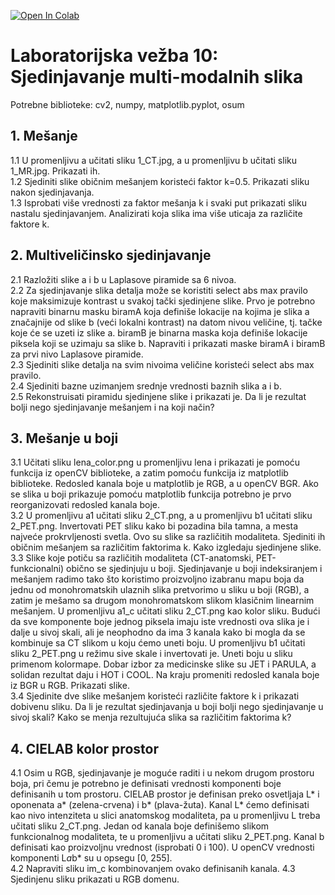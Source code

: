 [![Open In Colab](https://colab.research.google.com/assets/colab-badge.svg)](https://colab.research.google.com/github/nebojsa-bozanic/BMI_OSuM/blob/master/Vezba10%3A%20Sjedinjavanje%20multi-modalnih%20slika/OSuM_vezba_10.ipynb)

# Laboratorijska vežba 10: Sjedinjavanje multi-modalnih slika

Potrebne biblioteke: cv2, numpy, matplotlib.pyplot, osum

## 1. Mešanje  
  1.1 U promenljivu a učitati sliku 1_CT.jpg, a u promenljivu b učitati sliku 1_MR.jpg. Prikazati ih.  
  1.2 Sjediniti slike običnim mešanjem koristeći faktor k=0.5. Prikazati sliku nakon sjedinjavanja.  
  1.3 Isprobati više vrednosti za faktor mešanja k i svaki put prikazati sliku nastalu sjedinjavanjem. Analizirati koja slika ima više uticaja za različite faktore k.

## 2. Multiveličinsko sjedinjavanje  
  2.1 Razložiti slike a i b u Laplasove piramide sa 6 nivoa.  
  2.2 Za sjedinjavanje slika detalja može se koristiti select abs max pravilo koje maksimizuje kontrast u svakoj tački sjedinjene slike. Prvo je potrebno napraviti binarnu masku biramA koja definiše lokacije na kojima je slika a značajnije od slike b (veći lokalni kontrast) na datom nivou veličine, tj. tačke koje će se uzeti iz slike a. biramB je binarna maska koja definiše lokacije piksela koji se uzimaju sa slike b. Napraviti i prikazati maske biramA i biramB za prvi nivo Laplasove piramide.  
  2.3 Sjediniti slike detalja na svim nivoima veličine koristeći select abs max pravilo.  
  2.4 Sjediniti bazne uzimanjem srednje vrednosti baznih slika a i b.  
  2.5 Rekonstruisati piramidu sjedinjene slike i prikazati je. Da li je rezultat bolji nego sjedinjavanje mešanjem i na koji način?

## 3. Mešanje u boji  
  3.1 Učitati sliku lena_color.png u promenljivu lena i prikazati je pomoću funkcija iz openCV biblioteke, a zatim pomoću funkcija iz matplotlib biblioteke. Redosled kanala boje u matplotlib je RGB, a u openCV BGR. Ako se slika u boji prikazuje pomoću matplotlib funkcija potrebno je prvo reorganizovati redosled kanala boje.  
  3.2 U promenljivu a1 učitati sliku 2_CT.png, a u promenljivu b1 učitati sliku 2_PET.png. Invertovati PET sliku kako bi pozadina bila tamna, a mesta najveće prokrvljenosti svetla. Ovo su slike sa različitih modaliteta. Sjediniti ih običnim mešanjem sa različitim faktorima k. Kako izgledaju sjedinjene slike.  
  3.3 Slike koje potiču sa različitih modaliteta (CT-anatomski, PET-funkcionalni) obično se sjedinjuju u boji. Sjedinjavanje u boji indeksiranjem i mešanjem radimo tako što koristimo proizvoljno izabranu mapu boja da jednu od monohromatskih ulaznih slika pretvorimo u sliku u boji (RGB), a zatim je mešamo sa drugom monohromatskom slikom klasičnim linearnim mešanjem. U promenljivu a1_c učitati sliku 2_CT.png kao kolor sliku. Budući da sve komponente boje jednog piksela imaju iste vrednosti ova slika je i dalje u sivoj skali, ali je neophodno da ima 3 kanala kako bi mogla da se kombinuje sa CT slikom u koju ćemo uneti boju. U promenljivu b1 učitati sliku 2_PET.png u režimu sive skale i invertovati je. Uneti boju u sliku primenom kolormape. Dobar izbor za medicinske slike su JET i PARULA, a solidan rezultat daju i HOT i COOL. Na kraju promeniti redosled kanala boje iz BGR u RGB. Prikazati slike.  
  3.4 Sjedinite dve slike mešanjem koristeći različite faktore k i prikazati dobivenu sliku. Da li je rezultat sjedinjavanja u boji bolji nego sjedinjavanje u sivoj skali? Kako se menja rezultujuća slika sa različitim faktorima k?

## 4. CIELAB kolor prostor  
  4.1 Osim u RGB, sjedinjavanje je moguće raditi i u nekom drugom prostoru boja, pri čemu je potrebno je definisati vrednosti komponenti boje definisanih u tom prostoru. CIELAB prostor je definisan preko osvetljaja L* i oponenata a* (zelena-crvena) i b* (plava-žuta). Kanal L* ćemo definisati kao nivo intenziteta u slici anatomskog modaliteta, pa u promenljivu L treba učitati sliku 2_CT.png. Jedan od kanala boje definišemo slikom funkcionalnog modaliteta, te u promenljivu a učitati sliku 2_PET.png. Kanal b definisati kao proizvoljnu vrednost (isprobati 0 i 100). U openCV vrednosti komponenti L*a*b* su u opsegu [0, 255].  
  4.2 Napraviti sliku im_c kombinovanjem ovako definisanih kanala.
4.3 Sjedinjenu sliku prikazati u RGB domenu.
